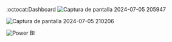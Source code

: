 
:octocat:Dashboard
![Captura de pantalla 2024-07-05 205947](https://github.com/YoyLopez/Razer_Analytics_by_Continent/assets/172577623/571988c4-d0a7-4988-a237-d7d7aa9912e4)

![Captura de pantalla 2024-07-05 210206](https://github.com/YoyLopez/Razer_Analytics_by_Continent/assets/172577623/ec3789e6-e05c-4d5a-945f-d524e2c69030)



![Power BI](https://img.shields.io/badge/-PowerBI-F7DF1E?style=flat&logo=PowerBI)
